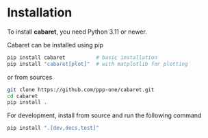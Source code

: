 # Installation

To install **cabaret**, you need Python 3.11 or newer.

Cabaret can be installed using pip
```bash
pip install cabaret          # basic installation
pip install "cabaret[plot]"  # with matplotlib for plotting
```
or from sources
```bash
git clone https://github.com/ppp-one/cabaret.git
cd cabaret
pip install .
```

For development, install from source and run the following command
```bash
pip install ".[dev,docs,test]"
```
